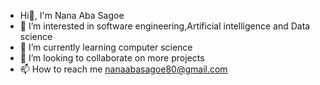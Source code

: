 - Hi👋, I'm Nana Aba Sagoe
- 👀 I’m interested in software engineering,Artificial intelligence and Data science 
- 🌱 I’m currently learning computer science 
- 💞️ I’m looking to collaborate on more projects 
- 📫 How to reach me nanaabasagoe80@gmail.com

<!---
nanaaba-s/nanaaba-s is a ✨ special ✨ repository because its `README.md` (this file) appears on your GitHub profile.
You can click the Preview link to take a look at your changes.
--->

